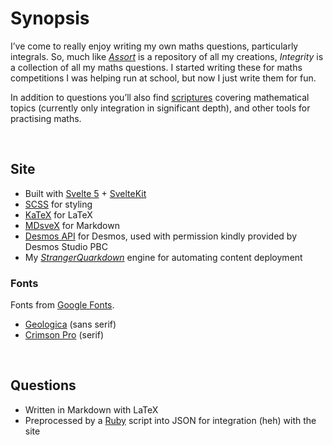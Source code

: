 # Synopsis
<!-- #SQUARK live!
| dest = info/synopsis
| capt = All about <em>Integrity</em>
| desc = Integrity is a collection of maths questions, guides and adventures by Sup#2.0
-->

I’ve come to really enjoy writing my own maths questions, particularly integrals. So, much like [*Assort*](https://github.com/Sup2point0/Assort) is a repository of all my creations, *Integrity* is a collection of all my maths questions. I started writing these for maths competitions I was helping run at school, but now I just write them for fun.

In addition to questions you’ll also find [scriptures](https://sup2point0.github.io/integrity/scriptures) covering mathematical topics (currently only integration in significant depth), and other tools for practising maths.


<br>


## Site

- Built with [Svelte 5](https://svelte.dev) + [SvelteKit](https://svelte.dev/docs/kit)
- [SCSS](https://sass-lang.com) for styling
- [KaTeX](https://katex.org) for LaTeX
- [MDsveX](https://mdsvex.pngwn.io) for Markdown
- [Desmos API](https://www.desmos.com) for Desmos, used with permission kindly provided by Desmos Studio PBC
- My [*StrangerQuarkdown*](https://github.com/Sup2point0/stranger-quarkdown) engine for automating content deployment

### Fonts
Fonts from [Google Fonts](https://fonts.google.com).

- [Geologica](https://fonts.google.com/specimen/Geologica) (sans serif)
- [Crimson Pro](https://fonts.google.com/specimen/Crimson+Pro) (serif)


<br>


## Questions

- Written in Markdown with LaTeX
- Preprocessed by a [Ruby](https://www.ruby-lang.org) script into JSON for integration (heh) with the site

